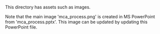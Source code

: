 This directory has assets such as images.

Note that the main image 'mca_process.png' is created in MS PowerPoint from 'mca_process.pptx'. This image can be updated by updating this PowerPoint file.
